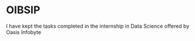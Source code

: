 # OIBSIP
I have kept the tasks completed in the internship in Data Science offered by Oasis Infobyte
